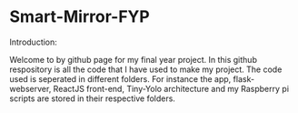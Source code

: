 # Smart-Mirror-FYP

Introduction: 

Welcome to by github page for my final year project. In this github respository is all the code that I have used to make 
my project. The code used is seperated in different folders. For instance the app, flask-webserver, ReactJS front-end, Tiny-Yolo architecture
and my Raspberry pi scripts are stored in their respective folders. 

